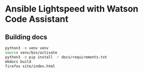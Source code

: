 # Ansible Lightspeed with Watson Code Assistant

## Building docs

```bash
python3 -m venv venv
source venv/bin/activate
python3 -m pip install -r docs/requirements.txt
mkdocs build
firefox site/index.html
```
